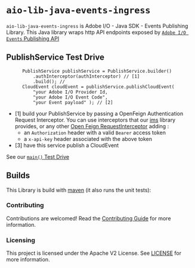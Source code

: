 
# `aio-lib-java-events-ingress`

`aio-lib-java-events-ingress` is Adobe I/O - Java SDK - Events Publishing Library.
This Java library wraps http API endpoints exposed 
by [`Adobe I/O Events` Publishing API](https://www.adobe.io/apis/experienceplatform/events/docs.html#!adobedocs/adobeio-events/master/api/eventsingress_api.md)


## PublishService Test Drive

          PublishService publishService = PublishService.builder()
              .authInterceptor(authInterceptor) // [1]
              .build(); //
          CloudEvent cloudEvent = publishService.publishCloudEvent(
              "your Adobe I/O Provider Id, 
              "your Adobe I/O Event Code", 
              "your Event payload" ); // [2]

 * [1] build your PublishService by passing a OpenFeign Authentication Request Interceptor.
 You can use interceptors that our [ims](../ims) library provides,
 or any other [Open Feign RequestInterceptor](https://github.com/OpenFeign/feign#request-interceptors)
 adding :
   * an `Authorization` header with a valid `Bearer` access token
   * a `x-api-key` header associated with the above token
 * [3] have this service publish a CloudEvent 
 
See our [`main()` Test Drive](./src/test/java/com/adobe/event/publish/PublishServiceTestDrive.java)
 

## Builds

This Library is build with [maven](https://maven.apache.org/) (it also runs the unit tests):

### Contributing

Contributions are welcomed! Read the [Contributing Guide](../.github/CONTRIBUTING.md) for more information.

### Licensing

This project is licensed under the Apache V2 License. See [LICENSE](../LICENSE.md) for more information.

  
